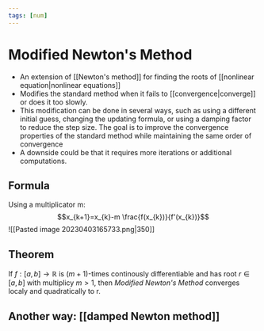 ```yaml
---
tags: [num]
---
```

# Modified Newton's Method
- An extension of [[Newton's method]] for finding the roots of [[nonlinear equation|nonlinear equations]]
- Modifies the standard method when it fails to [[convergence|converge]] or does it too slowly. 
- This modification can be done in several ways, such as using a different initial guess, changing the updating formula, or using a damping factor to reduce the step size. The goal is to improve the convergence properties of the standard method while maintaining the same order of convergence
- A downside could be that it requires more iterations or additional computations. 

## Formula 
Using a multiplicator m:
$$x_{k+1}=x_{k}-m \frac{f(x_{k})}{f'(x_{k})}$$![[Pasted image 20230403165733.png|350]]

## Theorem 
If $f : [a,b] \rightarrow \mathbb{R}$ is $(m+1)$-times continously differentiable and has root $r \in [ a,b]$ with multiplicy $m>1$, then *Modified Newton's Method* converges localy and quadratically to r. 

## Another way: [[damped Newton method]]


